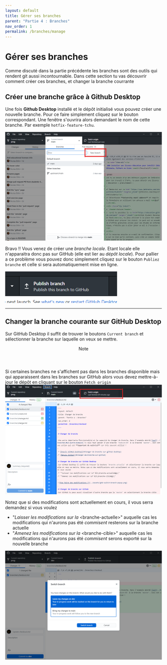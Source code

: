 ```yaml
---
layout: default
title: Gérer ses branches
parent: "Partie 4 : Branches"
nav_order: 1
permalink: /branches/manage
---
```


# Gérer ses branches

Comme discuté dans la partie précédente les branches sont des outils qui rendent git aussi incontournable. Dans cette section tu vas découvrir comment créer ces branches, et changer la branche courrante 


## Créer une branche grâce à Github Desktop

Une fois **Github Desktop** installé et le dépôt initialisé vous pouvez créer une nouvelle branche. Pour ce faire simplement cliquez sur le bouton correspondant. Une fenêtre s'ouvrira alors demandant le nom de cette branche. Par exemple `hotfix-feature-tchu`.

![Creation d'une nouvelle branche sous GithubDesktop](../assets/ghd-new-branch-button.png)

Bravo !! Vous venez de créer une *branche locale*. Etant locale elle n'apparaitra donc pas sur GitHub (elle est lier au *dépôt locale*). 
Pour pallier a ce problème vous pouvez donc simplement cliquez sur le bouton `Publiez branche` et celle si sera automatiquement mise en ligne.

![Publication d'une branch source GithubDesktop](../assets/ghd-publish-branch-button.png)

<hr>

## Changer la branche courante sur GitHub Desktop
Sur GitHub Desktop il suffit de trouver le boutons `Current branch` et sélectionner la branche sur laquelle on veux se mettre.

<div class="note ident">
  <header>Note</header>
  <p>
    Si certaines branches ne s'affichent pas dans les branches disponible mais qui apparaissent dans les branches sur GitHub alors vous devez mettre-à-jour le dépôt en cliquant sur le bouton <code>Fetch origin</code>
    <img src="../assets/ghd-fetch-origin.png" />
  </p>
</div>

Notez que si des modifications sont actuellement en cours, il vous serra demandez si vous voulez
* "*Laisser les modifications sur la* &lt;branche-actuelle&gt;" auquelle cas les modifications qui n'aurons pas été *commisent* resterons sur la branche actuelle
* "*Amenez les modifications sur la* &lt;branche-cible&gt;" auquelle cas les modifications qui n'aurons pas été *commisent* serons exporté sur la nouvelle branche

![Que faire des modifications ?](../assets/ghd-switch-branch-popup.png)


